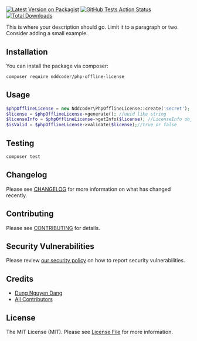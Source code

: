 # 

[![Latest Version on Packagist](https://img.shields.io/packagist/v/nddcoder/php-offline-license.svg?style=flat-square)](https://packagist.org/packages/nddcoder/php-offline-license)
[![GitHub Tests Action Status](https://img.shields.io/github/workflow/status/nddcoder/php-offline-license/run-tests?label=tests)](https://github.com/nddcoder/php-offline-license/actions?query=workflow%3ATests+branch%3Amaster)
[![Total Downloads](https://img.shields.io/packagist/dt/nddcoder/php-offline-license.svg?style=flat-square)](https://packagist.org/packages/nddcoder/php-offline-license)


This is where your description should go. Limit it to a paragraph or two. Consider adding a small example.

## Installation

You can install the package via composer:

```bash
composer require nddcoder/php-offline-license
```

## Usage

```php
$phpOfflineLicense = new Nddcoder\PhpOfflineLicense::create('secret');
$license = $phpOfflineLicense->generate(); //uuid like string
$licenseInfo = $phpOfflineLicense->getInfo($license); //LicenseInfo object
$isValid = $phpOfflineLicense->validate($license);//true or false
```

## Testing

```bash
composer test
```

## Changelog

Please see [CHANGELOG](CHANGELOG.md) for more information on what has changed recently.

## Contributing

Please see [CONTRIBUTING](.github/CONTRIBUTING.md) for details.

## Security Vulnerabilities

Please review [our security policy](../../security/policy) on how to report security vulnerabilities.

## Credits

- [Dung Nguyen Dang](https://github.com/dangdungcntt)
- [All Contributors](../../contributors)

## License

The MIT License (MIT). Please see [License File](LICENSE.md) for more information.
